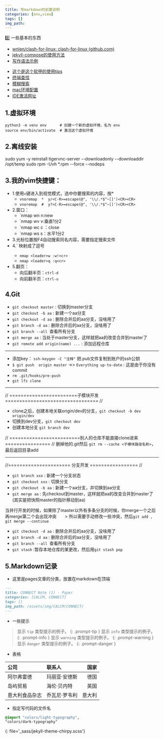 ```yaml
---
title: 写markdown的前置说明
categories: [env,view]
tags: []
img_path: 
---
```

0️⃣ 一些基本的东西
- [wnlen/clash-for-linux: clash-for-linux (github.com)](https://github.com/wnlen/clash-for-linux)
- [jekyll-compose的使用方法](https://github.com/jekyll/jekyll-compose)
- [写作语法示例](https://pansong291.github.io/chirpy-demo-zhCN/posts/writing-syntax-example/)
* [这个是这个软甲的使用tips](https://juejin.cn/post/7145351315705577485)
* [终端查找](https://www.bilibili.com/video/BV1bJ411s74r/?spm_id_from=333.337.search-card.all.click&vd_source=aaf91522adc6826d87c67900ed8b01d9)
* [模糊搜索](https://www.bilibili.com/video/BV1J7411x7n8/?spm_id_from=333.337.search-card.all.click&vd_source=aaf91522adc6826d87c67900ed8b01d9)
* [mac环境配置](https://sourabhbajaj.com/mac-setup/)
* [IDE激活网址](https://3.jetbra.in)
##  1.虚拟环境

```
python3 -m venv env      # 创建一个新的虚拟环境，名为 env
source env/bin/activate  # 激活这个虚拟环境
```

##  2.离线安装
sudo yum -y reinstall tigervnc-server --downloadonly --downloaddir /opt/temp
sudo rpm -Uvh *.rpm --force --nodeps


##  3.我的vim快捷键：
* 1.使用`v`键进入到视觉模式，选中你要搜索的内容，按*
	* `vnoremap  *  y/<C-R>=escape(@", '\\/.*$^~[]')<CR><CR>`
	* `vnoremap  #  y?<C-R>=escape(@", '\\/.*$^~[]')<CR><CR>`
* 2.窗口：
	* `nmap wn <C-w>n:new
	* `nmap wv <C-w>v:垂直1分2
	* `nmap wc <C-w>c ：close
	* `nmap ws <C-w>s：水平1分2
* 3.光标位置按F4自动搜索同名内容，需要指定搜索文件
* 4.`<leader> 映射成了逗号
	* `nmap <leader>w :w!<cr>`
	* `nmap <leader>q :q<cr>`
* 5.翻页：
	- 向后翻半页：`ctrl-d`
	- 向前翻半页：`ctrl-u`

##  4.Git
* `git checkout master` : 切换到master分支
* `git checkout -b aa` : 新建一个aa分支
* `git checkout -d aa` : 删除合并后的aa分支，没啥用了
* `git branch -d aa` : 删除合并后的aa分支，没啥用了
* `git branch --all `查看所有分支
* `git merge aa` : 当处于master分支，这样就把aa的改变合并到master了
* `git remote add origin(name) ...` : 添加远程仓库
---
* 添加key： `ssh-keygen -C "注释"`   把.pub文件复制到账户的ssh公钥
* `$ git push  origin master`   ->> `Everything up-to-date`  : 这是由于你没有commit
* `rm .git/hooks/pre-push`
* `git lfs clone`
---
// ========================子模块开发================================= //
* clone之后，创建本地关联origin/dev的分支，`git checkout -b dev origin/dev`
* 切换到dev分支，`git checkout dev`
* 创建本地分支 `git branch dev`

// =========================别人的仓库不能直接clone进来================ //
删掉他的.git然后 `git rm --cache <子模块路径名称>`，最后返回目录add

---
//======================  分支开发 ================= //
 * `git branch xxx` : 新建一个分支状态
 * `git checkout xxx` : 切换分支
 * `git checkout -b aa` : 新建一个aa分支，并切换到aa分支
 * `git merge aa` : 先checkout到master，这样就把aa的改变合并到master了(其实是把快照master的指针移动到aa)

当并行开发的时候，如果除了master以外有多条分支的时候，你merge一个之后再merge第二个会出现冲突
&nbsp; &nbsp; &nbsp; > 所以需要手动修改一些冲突，然后`git add , git merge --continue`

* `git checkout -d aa` : 删除合并后的aa分支，没啥用了
* `git branch -d aa` : 删除合并后的aa分支，没啥用了
* `git branch --all `查看所有分支
* `git stash` :暂存本地仓库的某更改，然后用`git stash pop`

##  5.Markdown记录
* 这里是pages文章的分类，放置在markdown在顶端
```markdown
---
title: CONNECT Note (1) - Paper
categories: [CALCM, CONNECT]
tags: []
img_path: /assets/img/CALCM/CONNECT/
---
```
* 一些提示

> 显示 `tip` 类型提示的例子。
{: .prompt-tip }
> 显示 `info` 类型提示的例子。
{: .prompt-info }
> 显示 `warning` 类型提示的例子。
{: .prompt-warning }
> 显示 `danger` 类型提示的例子。
{: .prompt-danger }
* 表格

| 公司 | 联系人 | 国家 | 
|:-----------------------------|:-----------------|--------:|
| 阿尔弗雷德 | 玛丽亚·安德斯 | 德国 | 
| 岛屿贸易 | 海伦·贝内特 | 英国 | 
| 意大利食品杂志 | 乔瓦尼·罗韦利 | 意大利 |
* 指定写代码的文件名
```sass 
@import "colors/light-typography", 
"colors/dark-typography" 
``` 
{: file='_sass/jekyll-theme-chirpy.scss'}